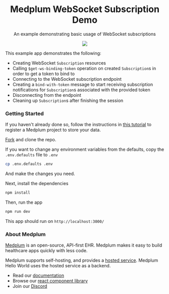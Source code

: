 <h1 align="center">Medplum WebSocket Subscription Demo</h1>
<p align="center">An example demonstrating basic usage of WebSocket subscriptions</p>
<p align="center">
<a href="https://github.com/medplum/medplum-websocket-subscriptions-demo/blob/main/LICENSE.txt">
    <img src="https://img.shields.io/badge/license-Apache-blue.svg" />
  </a>
</p>

This example app demonstrates the following:

- Creating WebSocket `Subscription` resources
- Calling `$get-ws-binding-token` operation on created `Subscription`s in order to get a token to bind to
- Connecting to the WebSocket subscription endpoint
- Creating a `bind-with-token` message to start receiving subscription notifications for `Subscription`s associated with the provided token
- Disconnecting from the endpoint
- Cleaning up `Subscription`s after finishing the session

### Getting Started

If you haven't already done so, follow the instructions in [this tutorial](https://www.medplum.com/docs/tutorials/register) to register a Medplum project to store your data.

[Fork](https://github.com/medplum/medplum-websocket-subscriptions-demo/fork) and clone the repo.

If you want to change any environment variables from the defaults, copy the `.env.defaults` file to `.env`

```bash
cp .env.defaults .env
```

And make the changes you need.

Next, install the dependencies

```bash
npm install
```

Then, run the app

```bash
npm run dev
```

This app should run on `http://localhost:3000/`

### About Medplum

[Medplum](https://www.medplum.com/) is an open-source, API-first EHR. Medplum makes it easy to build healthcare apps quickly with less code.

Medplum supports self-hosting, and provides a [hosted service](https://app.medplum.com/). Medplum Hello World uses the hosted service as a backend.

- Read our [documentation](https://www.medplum.com/docs)
- Browse our [react component library](https://storybook.medplum.com/)
- Join our [Discord](https://discord.gg/medplum)
